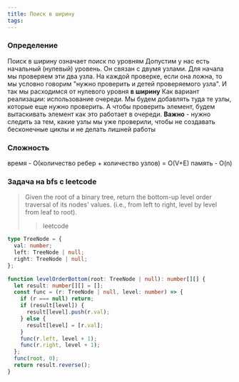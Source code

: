 ```yaml
---
title: Поиск в ширину
tags:
---
```

### Определение
Поиск в ширину означает поиск по уровням
Допустим у нас есть начальный (нулевый) уровень. Он связан с двумя узлами. Для начала мы проверяем эти два узла. На каждой проверке, если она ложна, то мы условно говорим "нужно проверить и детей проверяемого узла". И так мы расходимся от нулевого уровня **в ширину**
Как вариант реализации: использование очереди. Мы будем добавлять туда те узлы, которые еще нужно проверить. А чтобы проверить элемент, будем вытаскивать элемент как это работает в очереди. **Важно** - нужно следить за тем, какие узлы мы уже проверили, чтобы не создавать бесконечные циклы и не делать лишней работы

### Сложность
время - O(количество ребер + количество узлов) = O(V+E)
память - O(n)

### Задача на bfs с leetcode
> Given the root of a binary tree, return the bottom-up level order traversal of its nodes' values. (i.e., from left to right, level by level from leaf to root).
> > leetcode

```ts
type TreeNode = {  
  val: number;  
  left: TreeNode | null;  
  right: TreeNode | null;  
};  
  
function levelOrderBottom(root: TreeNode | null): number[][] {  
  let result: number[][] = [];  
  const func = (r: TreeNode | null, level: number) => {  
    if (r === null) return;  
    if (result[level]) {  
      result[level].push(r.val);  
    } else {  
      result[level] = [r.val];  
    }  
    func(r.left, level + 1);  
    func(r.right, level + 1);  
  };  
  func(root, 0);  
  return result.reverse();  
}
```
